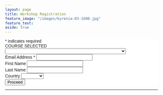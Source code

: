 ```yaml
---
layout: page
title: Workshop Registration 
feature_image: "/images/kyrenia-03-1600.jpg"
feature_text: 
aside: true 
---
```

<!-- Begin Mailchimp Signup Form -->
<link href="//cdn-images.mailchimp.com/embedcode/classic-10_7.css" rel="stylesheet" type="text/css">
<style type="text/css">
	#mc_embed_register{background:#fff; clear:left; font:14px Helvetica,Arial,sans-serif; }
	/* Add your own Mailchimp form style overrides in your site stylesheet or in this style block.
	   We recommend moving this block and the preceding CSS link to the HEAD of your HTML file. */
</style>
<div id="mc_embed_register">
<form action="https://petertwigg.us20.list-manage.com/subscribe/post?u=e8119f6e44b03ae49621b2705&amp;id=7e5f8dc97a" method="post" id="mc-embedded-subscribe-form" name="mc-embedded-subscribe-form" class="validate" target="_blank" novalidate>
    <div id="mc_embed_signup_scroll">
<div class="indicates-required"><span class="asterisk">*</span> indicates required</div>
<!--   -->
<div class="mc-field-group">
	<label for="mce-COURSE">COURSE SELECTED</label>
	<select name="COURSE" class="" id="mce-COURSE">
	<option value=""></option>
	<option value="First Choice">Introducing Meditation (Online)</option>
<option value="Second Choice">Tips, Techniques & Context to Improve Your Meditation (Online)</option>
<option value="Third Choice">Meditation for Health (Online)</option>
<!--   
<option value="Third Choice">UK</option>
<option value="Third Choice">USA</option>
<option value="Third Choice">Other</option> -->

	</select>
</div>
<!--   -->
<div class="mc-field-group">
	<label for="mce-EMAIL">Email Address  <span class="asterisk">*</span>
</label>
	<input type="email" value="" name="EMAIL" class="required email" id="mce-EMAIL">
</div>
<div class="mc-field-group">
	<label for="mce-FNAME">First Name </label>
	<input type="text" value="" name="FNAME" class="" id="mce-FNAME">
</div>
<div class="mc-field-group">
	<label for="mce-LNAME">Last Name </label>
	<input type="text" value="" name="LNAME" class="" id="mce-LNAME">
</div>
<div class="mc-field-group">
	<label for="mce-COUNTRY">Country </label>
	<select name="COUNTRY" class="" id="mce-COUNTRY">
	<option value=""></option>
	<option value="First Choice">Australia</option>
<option value="Second Choice">EU</option>
<option value="Third Choice">Sweden</option>
<option value="Third Choice">UK</option>
<option value="Third Choice">USA</option>
<option value="Third Choice">Other</option>

	</select>
</div>
	<div id="mce-responses" class="clear">
		<div class="response" id="mce-error-response" style="display:none"></div>
		<div class="response" id="mce-success-response" style="display:none"></div>
	</div>    <!-- real people should not fill this in and expect good things - do not remove this or risk form bot signups-->
    <div style="position: absolute; left: -5000px;" aria-hidden="true"><input type="text" name="b_e8119f6e44b03ae49621b2705_7e5f8dc97a" tabindex="-1" value=""></div>
    <div class="clear"><input type="submit" value="Proceed" name="Proceed" id="mc-embedded-subscribe" class="button"></div>
    </div>
</form>
</div>

---
